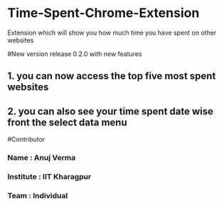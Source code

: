 # Time-Spent-Chrome-Extension
Extension which will show you how much time you have spent on other websites

#New version release 0.2.0 with new features

## 1. you can now access the top five most spent websites
## 2. you can also see your time spent date wise front the select data menu

#Contributor
### Name : Anuj Verma
### Institute : IIT Kharagpur
### Team : Individual

